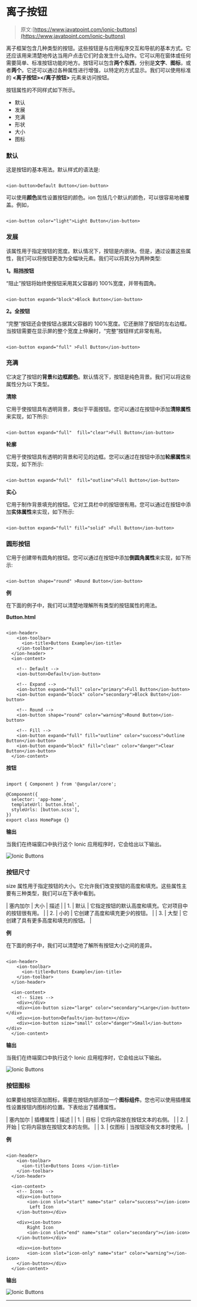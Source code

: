 # 离子按钮

> 原文:[https://www.javatpoint.com/ionic-buttons](https://www.javatpoint.com/ionic-buttons)

离子框架包含几种类型的按钮。这些按钮是与应用程序交互和导航的基本方式。它还应该用来清楚地传达当用户点击它们时会发生什么动作。它可以用在窗体或任何需要简单、标准按钮功能的地方。按钮可以包含**两个东西**，分别是**文字**、**图标**，或者**两个**。它还可以通过各种属性进行增强，以特定的方式显示。我们可以使用标准的 **<离子按钮></离子按钮>** 元素来访问按钮。

按钮属性的不同样式如下所示。

*   默认
*   发展
*   充满
*   形状
*   大小
*   图标

### 默认

这是按钮的基本用法。默认样式的语法是:

```

<ion-button>Default Button</ion-button>

```

可以使用**颜色**属性设置按钮的颜色。ion 包括几个默认的颜色，可以很容易地被覆盖。例如，

```

<ion-button color="light">Light Button</ion-button>

```

### 发展

该属性用于指定按钮的宽度。默认情况下，按钮是内嵌块。但是，通过设置这些属性，我们可以将按钮更改为全幅块元素。我们可以将其分为两种类型:

**1。阻挡按钮**

“阻止”按钮将始终使按钮采用其父容器的 100%宽度，并带有圆角。

```

<ion-button expand="block">Block Button</ion-button>

```

**2。全按钮**

“完整”按钮还会使按钮占据其父容器的 100%宽度。它还删除了按钮的左右边框。当按钮需要在显示屏的整个宽度上伸展时，“完整”按钮样式非常有用。

```

<ion-button expand="full" >Full Button</ion-button>

```

### 充满

它决定了按钮的**背景**和**边框颜色**。默认情况下，按钮是纯色背景。我们可以将这些属性分为以下类型。

**清除**

它用于使按钮具有透明背景，类似于平面按钮。您可以通过在按钮中添加**清除属性**来实现，如下所示:

```

<ion-button expand="full"  fill="clear">Full Button</ion-button>

```

**轮廓**

它用于使按钮具有透明的背景和可见的边框。您可以通过在按钮中添加**轮廓属性**来实现，如下所示:

```

<ion-button expand="full"  fill="outline">Full Button</ion-button>

```

**实心**

它用于制作背景填充的按钮。它对工具栏中的按钮很有用。您可以通过在按钮中添加**实体属性**来实现，如下所示:

```

<ion-button expand="full" fill="solid" >Full Button</ion-button>

```

### 圆形按钮

它用于创建带有圆角的按钮。您可以通过在按钮中添加**倒圆角属性**来实现，如下所示:

```

<ion-button shape="round" >Round Button</ion-button>

```

**例**

在下面的例子中，我们可以清楚地理解所有类型的按钮属性的用法。

**Button.html**

```

<ion-header>
    <ion-toolbar>
      <ion-title>Buttons Example</ion-title>
    </ion-toolbar>
  </ion-header>
  <ion-content>

    <!-- Default -->
    <ion-button>Default</ion-button>

    <!-- Expand -->
    <ion-button expand="full" color="primary">Full Button</ion-button>
    <ion-button expand="block" color="secondary">Block Button</ion-button>

    <!-- Round -->
    <ion-button shape="round" color="warning">Round Button</ion-button>

    <!-- Fill -->
    <ion-button expand="full" fill="outline" color="success">Outline Button</ion-button>
    <ion-button expand="block" fill="clear" color="danger">Clear Button</ion-button>
  </ion-content>

```

**按钮**

```

import { Component } from '@angular/core';

@Component({
  selector: 'app-home',
  templateUrl: button.html',
  styleUrls: [button.scss'],
})
export class HomePage {}

```

**输出**

当我们在终端窗口中执行这个 Ionic 应用程序时，它会给出以下输出。

![Ionic Buttons](../Images/3fbcc606feb948558f743ac55061b68b.png)

### 按钮尺寸

size 属性用于指定按钮的大小。它允许我们改变按钮的高度和填充。这些属性主要有三种类型，我们可以在下表中看到。

| 塞内加尔 | 大小 | 描述 |
| 1. | 默认 | 它指定按钮的默认高度和填充。它对项目中的按钮很有用。 |
| 2. | 小的 | 它创建了高度和填充更少的按钮。 |
| 3. | 大型 | 它创建了具有更多高度和填充的按钮。 |

**例**

在下面的例子中，我们可以清楚地了解所有按钮大小之间的差异。

```

<ion-header>
    <ion-toolbar>
      <ion-title>Buttons Example</ion-title>
    </ion-toolbar>
  </ion-header>

  <ion-content>
    <!-- Sizes -->
    <div></div>
    <div><ion-button size="large" color="secondary">Large</ion-button></div>
    <div><ion-button>Default</ion-button></div>
    <div><ion-button size="small" color="danger">Small</ion-button></div>
  </ion-content>

```

**输出**

当我们在终端窗口中执行这个 Ionic 应用程序时，它会给出以下输出。

![Ionic Buttons](../Images/eea0d77fcf0b47409f7ecfd570a0c274.png)

### 按钮图标

如果要给按钮添加图标，需要在按钮内部添加一个**图标组件**。您也可以使用插槽属性设置按钮内图标的位置。下表给出了插槽属性。

| 塞内加尔 | 插槽属性 | 描述 |
| 1. | 目标 | 它将内容放在按钮文本的右侧。 |
| 2. | 开始 | 它将内容放在按钮文本的左侧。 |
| 3. | 仅图标 | 当按钮没有文本时使用。 |

**例**

```

<ion-header>
    <ion-toolbar>
      <ion-title>Buttons Icons </ion-title>
    </ion-toolbar>
  </ion-header>

  <ion-content>
    <!-- Icons -->
    <div><ion-button>
        <ion-icon slot="start" name="star" color="success"></ion-icon>
         Left Icon
    </ion-button></div>

    <div><ion-button>
        Right Icon
        <ion-icon slot="end" name="star" color="secondary"></ion-icon>
    </ion-button></div>

    <div><ion-button>
        <ion-icon slot="icon-only" name="star" color="warning"></ion-icon>
    </ion-button></div>
  </ion-content>

```

**输出**

![Ionic Buttons](../Images/7535ce9a7f272f289c9ab200d4b1c721.png)

* * *